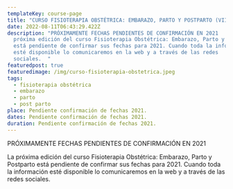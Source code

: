 ```yaml
---
templateKey: course-page
title: "CURSO FISIOTERAPIA OBSTÉTRICA: EMBARAZO, PARTO Y POSTPARTO (VII EDICIÓN)"
date: 2022-08-11T06:43:29.422Z
description: "PRÓXIMAMENTE FECHAS PENDIENTES DE CONFIRMACIÓN EN 2021         La
  próxima edición del curso Fisioterapia Obstétrica: Embarazo, Parto y Postparto
  está pendiente de confirmar sus fechas para 2021. Cuando toda la información
  esté disponible lo comunicaremos en la web y a través de las redes
  sociales.  "
featuredpost: true
featuredimage: /img/curso-fisioterapia-obstetrica.jpeg
tags:
  - fisioterapia obstétrica
  - embarazo
  - parto
  - post parto
place: Pendiente confirmación de fechas 2021.
dates: Pendiente confirmación de fechas 2021.
duration: Pendiente confirmación de fechas 2021.
---
```

PRÓXIMAMENTE FECHAS PENDIENTES DE CONFIRMACIÓN EN 2021

La próxima edición del curso Fisioterapia Obstétrica: Embarazo, Parto y Postparto está pendiente de confirmar sus fechas para 2021. Cuando toda la información esté disponible lo comunicaremos en la web y a través de las redes sociales.
